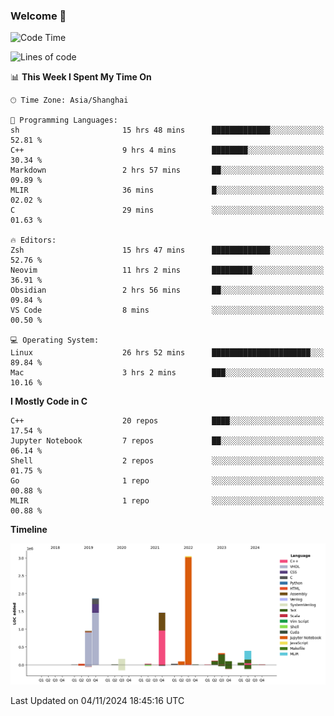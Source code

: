 ### Welcome 👋

<!--START_SECTION:waka-->
![Code Time](http://img.shields.io/badge/Code%20Time-1%2C700%20hrs%2056%20mins-blue)

![Lines of code](https://img.shields.io/badge/From%20Hello%20World%20I%27ve%20Written-8.7%20million%20lines%20of%20code-blue)

📊 **This Week I Spent My Time On** 

```text
🕑︎ Time Zone: Asia/Shanghai

💬 Programming Languages: 
sh                       15 hrs 48 mins      █████████████░░░░░░░░░░░░   52.81 % 
C++                      9 hrs 4 mins        ████████░░░░░░░░░░░░░░░░░   30.34 % 
Markdown                 2 hrs 57 mins       ██░░░░░░░░░░░░░░░░░░░░░░░   09.89 % 
MLIR                     36 mins             █░░░░░░░░░░░░░░░░░░░░░░░░   02.02 % 
C                        29 mins             ░░░░░░░░░░░░░░░░░░░░░░░░░   01.63 % 

🔥 Editors: 
Zsh                      15 hrs 47 mins      █████████████░░░░░░░░░░░░   52.76 % 
Neovim                   11 hrs 2 mins       █████████░░░░░░░░░░░░░░░░   36.91 % 
Obsidian                 2 hrs 56 mins       ██░░░░░░░░░░░░░░░░░░░░░░░   09.84 % 
VS Code                  8 mins              ░░░░░░░░░░░░░░░░░░░░░░░░░   00.50 % 

💻 Operating System: 
Linux                    26 hrs 52 mins      ██████████████████████░░░   89.84 % 
Mac                      3 hrs 2 mins        ███░░░░░░░░░░░░░░░░░░░░░░   10.16 % 
```

**I Mostly Code in C** 

```text
C++                      20 repos            ████░░░░░░░░░░░░░░░░░░░░░   17.54 % 
Jupyter Notebook         7 repos             ██░░░░░░░░░░░░░░░░░░░░░░░   06.14 % 
Shell                    2 repos             ░░░░░░░░░░░░░░░░░░░░░░░░░   01.75 % 
Go                       1 repo              ░░░░░░░░░░░░░░░░░░░░░░░░░   00.88 % 
MLIR                     1 repo              ░░░░░░░░░░░░░░░░░░░░░░░░░   00.88 % 
```



**Timeline**

![Lines of Code chart](https://raw.githubusercontent.com/Bohan-hu/Bohan-hu/master/assets/bar_graph.png)


 Last Updated on 04/11/2024 18:45:16 UTC
<!--END_SECTION:waka-->



